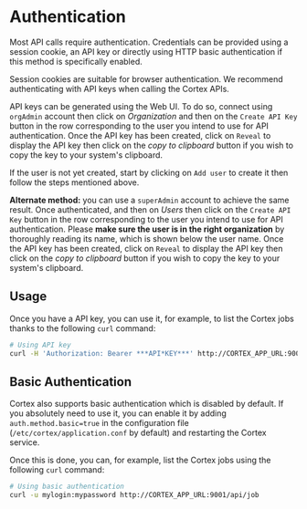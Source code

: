 # Authentication

Most API calls require authentication. Credentials can be provided using a session cookie, an API key or directly using HTTP basic
authentication if this method is specifically enabled.

Session cookies are suitable for browser authentication. We recommend authenticating with API keys when calling the Cortex APIs.

API keys can be generated using the Web UI. To do so, connect using `orgAdmin` account then click on *Organization* and then on the `Create API Key` button in the row corresponding to the user you intend to use for API authentication. Once the API key has been created, click on `Reveal` to display the API key then click on the *copy to clipboard* button if you wish to copy the key to your system's clipboard.

If the user is not yet created, start by clicking on `Add user` to create it then follow the steps mentioned above.

**Alternate method:** you can use a `superAdmin` account to achieve the same result. Once authenticated, and then on *Users* then click on the `Create API Key` button in the row corresponding to the user you intend to use for API authentication. Please **make sure the user is in the right organization** by thoroughly reading its name, which is shown below the user name. Once the API key has been created, click on `Reveal` to display the API key then click on the *copy to clipboard* button if you wish to copy the key to your system's clipboard.

## Usage

Once you have a API key, you can use it, for example, to list the Cortex jobs thanks to the following `curl` command:

```bash
# Using API key
curl -H 'Authorization: Bearer ***API*KEY***' http://CORTEX_APP_URL:9001/api/job
```

## Basic Authentication
Cortex also supports basic authentication which is disabled by default. If you absolutely need to use it, you can enable it by adding `auth.method.basic=true` in the configuration file (`/etc/cortex/application.conf` by default) and restarting the Cortex service.

Once this is done, you can, for example, list the Cortex jobs using the following `curl` command:


```bash
# Using basic authentication
curl -u mylogin:mypassword http://CORTEX_APP_URL:9001/api/job
```